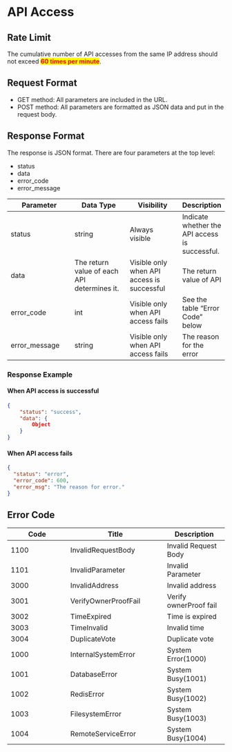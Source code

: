 # API Access

## Rate Limit

The cumulative number of API accesses from the same IP address should not exceed <mark style="color:red;">**60 times per minute**</mark>.

## Request Format

* GET method: All parameters are included in the URL.
* POST method: All parameters are formatted as JSON data and put in the request body.

## Response Format

The response is JSON format. There are four parameters at the top level:&#x20;

* status
* data
* error\_code
* error\_message

<table><thead><tr><th width="182">Parameter</th><th width="183">Data Type</th><th width="169">Visibility</th><th>Description</th></tr></thead><tbody><tr><td>status</td><td>string</td><td>Always visible</td><td>Indicate whether the API access is successful.</td></tr><tr><td>data</td><td>The return value of each API determines it.</td><td>Visible only when API access is successful</td><td>The return value of API</td></tr><tr><td>error_code</td><td>int</td><td>Visible only when API access fails</td><td>See the table “Error Code” below</td></tr><tr><td>error_message</td><td>string</td><td>Visible only when API access fails</td><td>The reason for the error</td></tr></tbody></table>

### Response Example

#### When API access is successful

```json
{
    "status": "success",
    "data": {
        Object
    }
}
```

#### When API access fails

```json
{
  "status": "error",
  "error_code": 600,
  "error_msg": "The reason for error."
}
```

## Error Code

<table><thead><tr><th width="122.33333333333331">Code</th><th width="208">Title</th><th>Description</th></tr></thead><tbody><tr><td>1100</td><td>InvalidRequestBody</td><td>Invalid Request Body</td></tr><tr><td>1101</td><td>InvalidParameter</td><td>Invalid Parameter</td></tr><tr><td>3000</td><td>InvalidAddress</td><td>Invalid address</td></tr><tr><td>3001</td><td>VerifyOwnerProofFail</td><td>Verify ownerProof fail</td></tr><tr><td>3002</td><td>TimeExpired</td><td>Time is expired</td></tr><tr><td>3003</td><td>TimeInvalid</td><td>Invalid time</td></tr><tr><td>3004</td><td>DuplicateVote</td><td>Duplicate vote</td></tr><tr><td>1000</td><td>InternalSystemError</td><td>System Error(1000)</td></tr><tr><td>1001</td><td>DatabaseError</td><td>System Busy(1001)</td></tr><tr><td>1002</td><td>RedisError</td><td>System Busy(1002)</td></tr><tr><td>1003</td><td>FilesystemError</td><td>System Busy(1003)</td></tr><tr><td>1004</td><td>RemoteServiceError</td><td>System Busy(1004)</td></tr></tbody></table>

